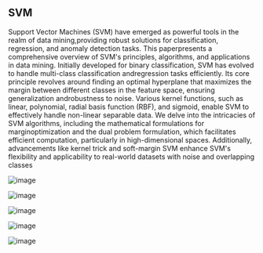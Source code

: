 ## SVM

Support Vector Machines (SVM) have emerged as powerful tools in the realm of data mining,providing robust solutions for classification, regression, and anomaly detection tasks. This paperpresents a comprehensive overview of SVM's principles, algorithms, and applications in data mining.
Initially developed for binary classification, SVM has evolved to handle multi-class classification andregression tasks efficiently. Its core principle revolves around finding an optimal hyperplane that
maximizes the margin between different classes in the feature space, ensuring generalization androbustness to noise. Various kernel functions, such as linear, polynomial, radial basis function (RBF),
and sigmoid, enable SVM to effectively handle non-linear separable data. We delve into the intricacies of SVM algorithms, including the mathematical formulations for marginoptimization and the dual problem formulation, which facilitates efficient computation, particularly in
high-dimensional spaces. Additionally, advancements like kernel trick and soft-margin SVM enhance SVM's flexibility and applicability to real-world datasets with noise and overlapping classes

![image](https://github.com/tejas11054/SVM/assets/140798292/b17e77ad-eeab-4871-ba71-cd1b55d37e77)

![image](https://github.com/tejas11054/SVM/assets/140798292/8bf93ee1-a877-495d-81ce-6c985d884a72)

![image](https://github.com/tejas11054/SVM/assets/140798292/7adbfca4-a745-41d6-a70a-3406d7d5a9f0)

![image](https://github.com/tejas11054/SVM/assets/140798292/02017b17-4b74-4311-8c44-4ac05b7409a1)

![image](https://github.com/tejas11054/SVM/assets/140798292/d460c3da-9a9c-4cac-80bf-0e0b9a26bc74)





